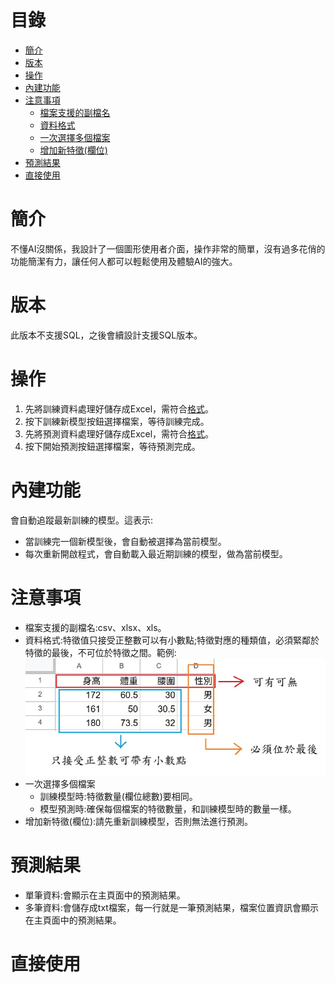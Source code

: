 # 目錄
- [簡介](#簡介)
- [版本](#版本)
- [操作](#操作)
- [內建功能](#內建功能)
- [注意事項](#注意事項)
  - [檔案支援的副檔名](#注意事項)
  - [資料格式](#資料格式)
  - [一次選擇多個檔案](#一次選擇多個檔案)
  - [增加新特徵(欄位)](#增加新特徵(欄位))
- [預測結果](#預測結果)
- [直接使用](#直接使用)

# 簡介
不懂AI沒關係，我設計了一個圖形使用者介面，操作非常的簡單，沒有過多花俏的功能簡潔有力，讓任何人都可以輕鬆使用及體驗AI的強大。
# 版本
此版本不支援SQL，之後會續設計支援SQL版本。
# 操作
1. 先將訓練資料處理好儲存成Excel，需符合[格式](#資料格式)。
3. 按下訓練新模型按鈕選擇檔案，等待訓練完成。
4. 先將預測資料處理好儲存成Excel，需符合[格式](#資料格式)。
5. 按下開始預測按鈕選擇檔案，等待預測完成。
# 內建功能
會自動追蹤最新訓練的模型。這表示:
- 當訓練完一個新模型後，會自動被選擇為當前模型。
- 每次重新開啟程式，會自動載入最近期訓練的模型，做為當前模型。
# 注意事項
- 檔案支援的副檔名:csv、xlsx、xls。<a name="資料格式"></a>
- 資料格式:特徵值只接受正整數可以有小數點;特徵對應的種類值，必須緊鄰於特徵的最後，不可位於特徵之間。範例:
![資料格式範例](/範例圖片.jpg)
<a name="一次選擇多個檔案"></a>
- 一次選擇多個檔案
  - 訓練模型時:特徵數量(欄位總數)要相同。
  - 模型預測時:確保每個檔案的特徵數量，和訓練模型時的數量一樣。
<a name="增加新特徵(欄位)"></a>
- 增加新特徵(欄位):請先重新訓練模型，否則無法進行預測。
# 預測結果
- 單筆資料:會顯示在主頁面中的預測結果。
- 多筆資料:會儲存成txt檔案，每一行就是一筆預測結果，檔案位置資訊會顯示在主頁面中的預測結果。
# 直接使用



